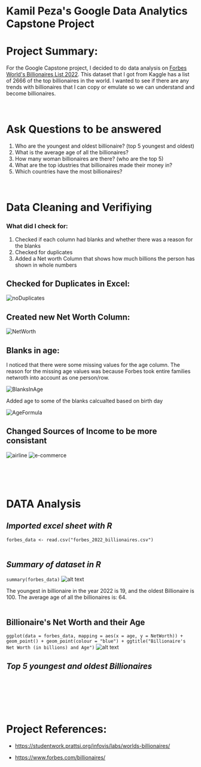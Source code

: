 # **Kamil Peza's Google Data Analytics Capstone Project** 

# Project Summary:
For the Google Capstone project, I decided to do data analysis on
[Forbes World's Billionaires List 2022](https://www.kaggle.com/datasets/prasertk/forbes-worlds-billionaires-list-2022). This dataset that I got from Kaggle has a list of 2666 of the top billionaires in the world. I wanted to see if there are any trends with billionaires that I can copy or emulate so we can understand and become billionaires. 

<br>

# Ask Questions to be answered
1. Who are the youngest and oldest billionaire? (top 5 youngest and oldest)
2. What is the average age of all the billionaires?
3. How many woman billionaires are there? (who are the top 5)
4.  What are the top idustries that billionaires made their money in?
5. Which countries have the most billionaires? 

<br>

# Data Cleaning and Verifiying
### What did I check for:
1. Checked if each column had blanks and whether there was a reason for the blanks
2. Checked for duplicates
3. Added a Net worth Column that shows how much billions the person has shown in whole numbers

## Checked for Duplicates in Excel:
![noDuplicates](Images/DataCleaning/NoDuplicateFound.PNG)

## Created new Net Worth Column:
![NetWorth](Images/DataCleaning/NetWorthColumn.PNG)

## Blanks in age:
I noticed that there were some missing values for the age column. The reason for the missing age values was because Forbes took entire families netwroth into account as one person/row.

![BlanksInAge](Images/DataCleaning/FamilyGroupNoAge.PNG)

Added age to some of the blanks calcualted based on birth day

![AgeFormula](Images/DataCleaning/CalcAge.PNG)

## Changed Sources of Income to be more consistant

![airline](Images/DataCleaning/airline-airlines.PNG)
![e-commerce](Images/DataCleaning/e-commerce.PNG)

<br> <br> <br>

# DATA Analysis
## *Imported excel sheet with R*
`
forbes_data <- read.csv("forbes_2022_billionaires.csv")
`
<br> <br>

## *Summary of dataset in R*
`
summary(forbes_data)
`
![alt text](Images/graphs-analysis/age_stats.PNG)

The youngest in billionaire in the year 2022 is 19, and the oldest Billionaire is 100. The average age of all the billionaires is: 64. <br><br> 

## Billionaire's Net Worth and their Age
`
ggplot(data = forbes_data, mapping = aes(x = age, y = NetWorth)) +
  geom_point() + geom_point(colour = "blue") + ggtitle("Billionaire's Net Worth (in billions) and Age")
`
![alt text](Images/graphs-analysis/NetWorth-Age-Scatter.png)

## *Top 5 youngest and oldest Billionaires*

<br><br><br>
  
  <br>

# Project References:

- https://studentwork.prattsi.org/infovis/labs/worlds-billionaires/

- https://www.forbes.com/billionaires/